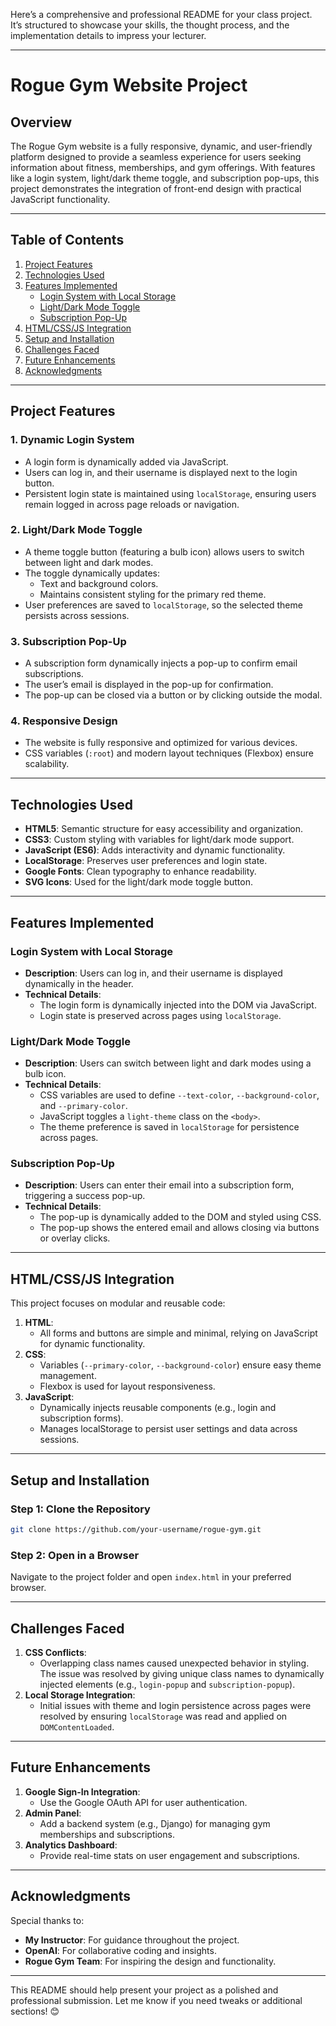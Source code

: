 Here’s a comprehensive and professional README for your class project. It’s structured to showcase your skills, the thought process, and the implementation details to impress your lecturer.

---

# **Rogue Gym Website Project**

## **Overview**

The Rogue Gym website is a fully responsive, dynamic, and user-friendly platform designed to provide a seamless experience for users seeking information about fitness, memberships, and gym offerings. With features like a login system, light/dark theme toggle, and subscription pop-ups, this project demonstrates the integration of front-end design with practical JavaScript functionality.

---

## **Table of Contents**

1. [Project Features](#project-features)
2. [Technologies Used](#technologies-used)
3. [Features Implemented](#features-implemented)
   - [Login System with Local Storage](#login-system-with-local-storage)
   - [Light/Dark Mode Toggle](#lightdark-mode-toggle)
   - [Subscription Pop-Up](#subscription-pop-up)
4. [HTML/CSS/JS Integration](#htmlcssjs-integration)
5. [Setup and Installation](#setup-and-installation)
6. [Challenges Faced](#challenges-faced)
7. [Future Enhancements](#future-enhancements)
8. [Acknowledgments](#acknowledgments)

---

## **Project Features**

### **1. Dynamic Login System**

- A login form is dynamically added via JavaScript.
- Users can log in, and their username is displayed next to the login button.
- Persistent login state is maintained using `localStorage`, ensuring users remain logged in across page reloads or navigation.

### **2. Light/Dark Mode Toggle**

- A theme toggle button (featuring a bulb icon) allows users to switch between light and dark modes.
- The toggle dynamically updates:
  - Text and background colors.
  - Maintains consistent styling for the primary red theme.
- User preferences are saved to `localStorage`, so the selected theme persists across sessions.

### **3. Subscription Pop-Up**

- A subscription form dynamically injects a pop-up to confirm email subscriptions.
- The user’s email is displayed in the pop-up for confirmation.
- The pop-up can be closed via a button or by clicking outside the modal.

### **4. Responsive Design**

- The website is fully responsive and optimized for various devices.
- CSS variables (`:root`) and modern layout techniques (Flexbox) ensure scalability.

---

## **Technologies Used**

- **HTML5**: Semantic structure for easy accessibility and organization.
- **CSS3**: Custom styling with variables for light/dark mode support.
- **JavaScript (ES6)**: Adds interactivity and dynamic functionality.
- **LocalStorage**: Preserves user preferences and login state.
- **Google Fonts**: Clean typography to enhance readability.
- **SVG Icons**: Used for the light/dark mode toggle button.

---

## **Features Implemented**

### **Login System with Local Storage**

- **Description**: Users can log in, and their username is displayed dynamically in the header.
- **Technical Details**:
  - The login form is dynamically injected into the DOM via JavaScript.
  - Login state is preserved across pages using `localStorage`.

### **Light/Dark Mode Toggle**

- **Description**: Users can switch between light and dark modes using a bulb icon.
- **Technical Details**:
  - CSS variables are used to define `--text-color`, `--background-color`, and `--primary-color`.
  - JavaScript toggles a `light-theme` class on the `<body>`.
  - The theme preference is saved in `localStorage` for persistence across pages.

### **Subscription Pop-Up**

- **Description**: Users can enter their email into a subscription form, triggering a success pop-up.
- **Technical Details**:
  - The pop-up is dynamically added to the DOM and styled using CSS.
  - The pop-up shows the entered email and allows closing via buttons or overlay clicks.

---

## **HTML/CSS/JS Integration**

This project focuses on modular and reusable code:

1. **HTML**:
   - All forms and buttons are simple and minimal, relying on JavaScript for dynamic functionality.
2. **CSS**:
   - Variables (`--primary-color`, `--background-color`) ensure easy theme management.
   - Flexbox is used for layout responsiveness.
3. **JavaScript**:
   - Dynamically injects reusable components (e.g., login and subscription forms).
   - Manages localStorage to persist user settings and data across sessions.

---

## **Setup and Installation**

### **Step 1: Clone the Repository**

```bash
git clone https://github.com/your-username/rogue-gym.git
```

### **Step 2: Open in a Browser**

Navigate to the project folder and open `index.html` in your preferred browser.

---

## **Challenges Faced**

1. **CSS Conflicts**:
   - Overlapping class names caused unexpected behavior in styling. The issue was resolved by giving unique class names to dynamically injected elements (e.g., `login-popup` and `subscription-popup`).
2. **Local Storage Integration**:
   - Initial issues with theme and login persistence across pages were resolved by ensuring `localStorage` was read and applied on `DOMContentLoaded`.

---

## **Future Enhancements**

1. **Google Sign-In Integration**:
   - Use the Google OAuth API for user authentication.
2. **Admin Panel**:
   - Add a backend system (e.g., Django) for managing gym memberships and subscriptions.
3. **Analytics Dashboard**:
   - Provide real-time stats on user engagement and subscriptions.

---

## **Acknowledgments**

Special thanks to:

- **My Instructor**: For guidance throughout the project.
- **OpenAI**: For collaborative coding and insights.
- **Rogue Gym Team**: For inspiring the design and functionality.

---

This README should help present your project as a polished and professional submission. Let me know if you need tweaks or additional sections! 😊
